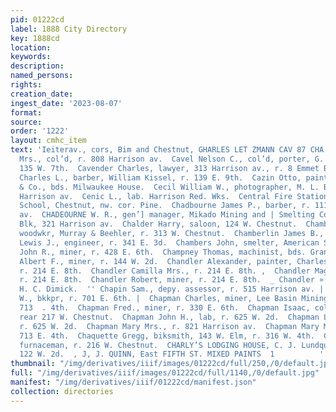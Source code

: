 ```yaml
---
pid: 01222cd
label: 1888 City Directory
key: 1888cd
location: 
keywords: 
description: 
named_persons: 
rights: 
creation_date: 
ingest_date: '2023-08-07'
format: 
source: 
order: '1222'
layout: cmhc_item
text: 'Ieiterav., cors, Bim and Chestnut, GHARLES LET ZMANN CAV 87 CHA  Cave Julia
  Mrs., col’d, r. 808 Harrison av.  Cavel Nelson C., col’d, porter, G. Janowitz, r.
  135 W. 7th.  Cavender Charles, lawyer, 313 Harrison av., r. 8 Emmet Blk.  Cavill
  Charles L., barber, William Kissel, r. 139 E. 9th.  Cazin Otto, painter, James Barry
  & Co., bds. Milwaukee House.  Cecil William W., photographer, M. L. Brisbois, 501
  Harrison av.  Cenic L., lab. Harrison Red. Wks.  Central Fire Station, 122 E. 2d.  Central
  School, Chestnut, nw. cor. Pine.  Chadbourne James P., barber, r. 111 N. Toledo
  av.  CHADEOURNE W. R., gen’] manager, Mikado Mining and | Smelting Co., r. 3 Manhattan
  Blk, 321 Harrison av.  Chalder Harry, saloon, 124 W. Chestnut.  Chamberlain Dell,
  woodwkr, Murray & Beehler, r. 313 W. Chestnut.  Chamberlin James B., r. 319 W. 4th.  Chamberlin
  Lewis J., engineer, r. 341 E. 3d.  Chambers John, smelter, American Smelter.  Champion
  John R., miner, r. 428 E. 6th.  Champney Thomas, machinist, bds. Grand Hotel.  Chandler
  Albert F., miner, r. 144 W. 2d.  Chandler Alexander, painter, Charles Leitzmann,
  r. 214 E. 8th.  Chandler Camilla Mrs., r. 214 E. 8th. ,  Chandler Maggie Miss, dressmkr,
  r. 214 E. 8th.  Chandler Robert, miner, r. 214 E. 8th.  _ Chandler » carpenter,
  H. C. Dimick.  '' Chapin Sam., depy. assessor, r. 515 Harrison av. |  Chaplain John
  W., bkkpr, r. 701 E. 6th. |  Chapman Charles, miner, Lee Basin Mining Co., r. rear
  713  . 4th.  Chapman Fred., miner, r. 330 E. 6th.  Chapman Isaac, col’d, lab, r.
  rear 217 W. Chestnut.  Chapman John H., lab, r. 625 W. 2d.  Chapman Lydia A. Mrs.,
  r. 625 W. 2d.  Chapman Mary Mrs., r. 821 Harrison av.  Chapman Mary Mrs., r. rear
  713 E. 4th.  Chaquette Gregg, biksmith, 143 W. Elm, r. 316 W. 4th.  Charlton Charles,
  furnaceman, r. 216 W. Chestnut.  CHARLY’S LODGING HOUSE, C. J. Lundquist, propr,
  122 W. 2d.  , J, J. QUINN, East FIFTH ST. MIXED PAINTS  1          '
thumbnail: "/img/derivatives/iiif/images/01222cd/full/250,/0/default.jpg"
full: "/img/derivatives/iiif/images/01222cd/full/1140,/0/default.jpg"
manifest: "/img/derivatives/iiif/01222cd/manifest.json"
collection: directories
---
```

